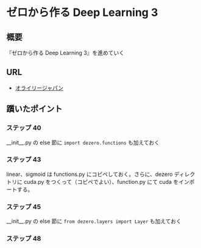 # ゼロから作る Deep Learning 3

## 概要

『ゼロから作る Deep Learning 3』を進めていく

## URL

- [オライリージャパン](https://www.oreilly.co.jp/books/9784873119069/)

## 躓いたポイント

### ステップ 40

\_\_init\_\_.py の else 節に ```import dezero.functions``` も加えておく

### ステップ 43

linear、sigmoid は functions.py にコピペしておく。さらに、dezero ディレクトリに cuda.py をつくって（コピペでよい）、function.py にて cuda をインポートする。

### ステップ 45

\_\_init\_\_.py の else 節に ```from dezero.layers import Layer``` も加えておく

### ステップ 48
